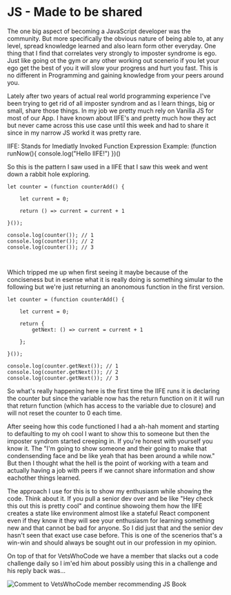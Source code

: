 # JS - Made to be shared

The one big aspect of becoming a JavaScript developer was the community. But more specifically the obvious nature of being able to, at any level, spread knowledge learned and also learn form other everyday. One thing that I find that correlates very strongly to imposter syndrome is ego. Just like going ot the gym or any other working out scenerio if you let your ego get the best of you it will slow your progress and hurt you fast. This is no different in Programming and gaining knowledge from your peers around you.

Lately after two years of actual real world programming experience I've been trying to get rid of all imposter syndrom and as I learn things, big or small, share those things. In my job we pretty much rely on Vanilla JS for most of our App. I have known about IIFE's and pretty much how they act but never came across this use case until this week and had to share it since in my narrow JS workd it was pretty rare.

IIFE: Stands for Imediatly Invoked Function Expression
Example: (function runNow(){
console.log("Hello IIFE!")
})()

So this is the pattern I saw used in a IIFE that I saw this week and went down a rabbit hole exploring.

```
let counter = (function counterAdd() {

    let current = 0;

    return () => current = current + 1

}());

console.log(counter()); // 1
console.log(counter()); // 2
console.log(counter()); // 3



```

Which tripped me up when first seeing it maybe because of the conciseness but in esense what it is really doing is something simular to the following but we're just returning an anonomous function in the first version.

```
let counter = (function counterAdd() {

    let current = 0;

    return {
        getNext: () => current = current + 1

    };

}());

console.log(counter.getNext()); // 1
console.log(counter.getNext()); // 2
console.log(counter.getNext()); // 3

```

So what's really happening here is the first time the IIFE runs it is declaring the counter but since the variable now has the return function on it it will run that return function (which has access to the variable due to closure) and will not reset the counter to 0 each time.

After seeing how this code functioned I had a ah-hah moment and starting to defaulting to my oh cool I want to show this to someone but then the imposter syndrom started creeping in. If you're honest with yourself you know it. The "I'm going to show someone and their going to make that condensending face and be like yeah that has been around a while now." But then I thought what the hell is the point of working with a team and actually having a job with peers if we cannot share information and show eachother things learned.

The approach I use for this is to show my enthusiasm while showing the code. Think about it. If you pull a senior dev over and be like "Hey check this out this is pretty cool" and continue showoing them how the IIFE creates a state like environment almost like a stateful React component even if they know it they will see your enthusiasm for learning something new and that cannot be bad for anyone. So I did just that and the senior dev hasn't seen that exact use case before. This is one of the scenerios that's a win-win and should always be sought out in our profession in my opinion.

On top of that for VetsWhoCode we have a member that slacks out a code challenge daily so I im'ed him about possibly using this in a challenge and his reply back was...

![Comment to VetsWhoCode member recommending JS Book](https://thepracticaldev.s3.amazonaws.com/i/4kw3gjz2fqrb616rkd31.png)
